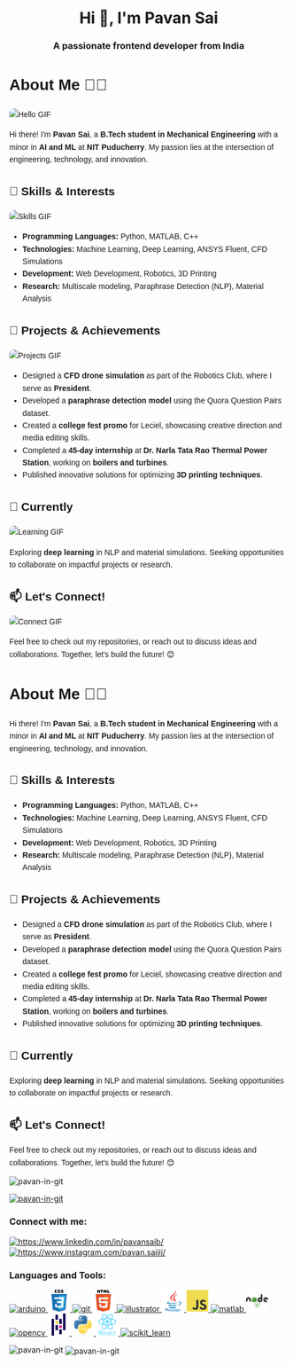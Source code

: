 <h1 align="center">Hi 👋, I'm Pavan Sai</h1>
<h3 align="center">A passionate frontend developer from India</h3>
<div style="font-family: Arial, sans-serif; line-height: 1.6;">
  <h1>About Me 👨‍💻</h1>
  <img src="https://media.giphy.com/media/3o7abldj0b3rxrZUxW/giphy.gif" alt="Hello GIF" style="width: 100px; border-radius: 8px;">
  <p>Hi there! I'm <strong>Pavan Sai</strong>, a <strong>B.Tech student in Mechanical Engineering</strong> with a minor in <strong>AI and ML</strong> at <strong>NIT Puducherry</strong>. My passion lies at the intersection of engineering, technology, and innovation.</p>
  
  <h2>🔧 Skills & Interests</h2>
  <img src="https://media.giphy.com/media/ZVik7pBtu9dNS/giphy.gif" alt="Skills GIF" style="width: 100px; border-radius: 8px;">
  <ul>
    <li><strong>Programming Languages:</strong> Python, MATLAB, C++</li>
    <li><strong>Technologies:</strong> Machine Learning, Deep Learning, ANSYS Fluent, CFD Simulations</li>
    <li><strong>Development:</strong> Web Development, Robotics, 3D Printing</li>
    <li><strong>Research:</strong> Multiscale modeling, Paraphrase Detection (NLP), Material Analysis</li>
  </ul>

  <h2>🚀 Projects & Achievements</h2>
  <img src="https://media.giphy.com/media/f9k1tV7HyORcngKF8v/giphy.gif" alt="Projects GIF" style="width: 100px; border-radius: 8px;">
  <ul>
    <li>Designed a <strong>CFD drone simulation</strong> as part of the Robotics Club, where I serve as <strong>President</strong>.</li>
    <li>Developed a <strong>paraphrase detection model</strong> using the Quora Question Pairs dataset.</li>
    <li>Created a <strong>college fest promo</strong> for Leciel, showcasing creative direction and media editing skills.</li>
    <li>Completed a <strong>45-day internship</strong> at <strong>Dr. Narla Tata Rao Thermal Power Station</strong>, working on <strong>boilers and turbines</strong>.</li>
    <li>Published innovative solutions for optimizing <strong>3D printing techniques</strong>.</li>
  </ul>

  <h2>🌱 Currently</h2>
  <img src="https://media.giphy.com/media/d31w24psGYeekCZy/giphy.gif" alt="Learning GIF" style="width: 100px; border-radius: 8px;">
  <p>Exploring <strong>deep learning</strong> in NLP and material simulations. Seeking opportunities to collaborate on impactful projects or research.</p>

  <h2>📫 Let's Connect!</h2>
  <img src="https://media.giphy.com/media/1fg5lZ1GQts6Kkq8YY/giphy.gif" alt="Connect GIF" style="width: 100px; border-radius: 8px;">
  <p>Feel free to check out my repositories, or reach out to discuss ideas and collaborations. Together, let's build the future! 😊</p>
</div>

<div style="font-family: Arial, sans-serif; line-height: 1.6;">
  <h1>About Me 👨‍💻</h1>
  <p>Hi there! I'm <strong>Pavan Sai</strong>, a <strong>B.Tech student in Mechanical Engineering</strong> with a minor in <strong>AI and ML</strong> at <strong>NIT Puducherry</strong>. My passion lies at the intersection of engineering, technology, and innovation.</p>
  
  <h2>🔧 Skills & Interests</h2>
  <ul>
    <li><strong>Programming Languages:</strong> Python, MATLAB, C++</li>
    <li><strong>Technologies:</strong> Machine Learning, Deep Learning, ANSYS Fluent, CFD Simulations</li>
    <li><strong>Development:</strong> Web Development, Robotics, 3D Printing</li>
    <li><strong>Research:</strong> Multiscale modeling, Paraphrase Detection (NLP), Material Analysis</li>
  </ul>

  <h2>🚀 Projects & Achievements</h2>
  <ul>
    <li>Designed a <strong>CFD drone simulation</strong> as part of the Robotics Club, where I serve as <strong>President</strong>.</li>
    <li>Developed a <strong>paraphrase detection model</strong> using the Quora Question Pairs dataset.</li>
    <li>Created a <strong>college fest promo</strong> for Leciel, showcasing creative direction and media editing skills.</li>
    <li>Completed a <strong>45-day internship</strong> at <strong>Dr. Narla Tata Rao Thermal Power Station</strong>, working on <strong>boilers and turbines</strong>.</li>
    <li>Published innovative solutions for optimizing <strong>3D printing techniques</strong>.</li>
  </ul>

  <h2>🌱 Currently</h2>
  <p>Exploring <strong>deep learning</strong> in NLP and material simulations. Seeking opportunities to collaborate on impactful projects or research.</p>

  <h2>📫 Let's Connect!</h2>
  <p>Feel free to check out my repositories, or reach out to discuss ideas and collaborations. Together, let's build the future! 😊</p>
</div>


<p align="left"> <img src="https://komarev.com/ghpvc/?username=pavan-in-git&label=Profile%20views&color=0e75b6&style=flat" alt="pavan-in-git" /> </p>

<p align="left"> <a href="https://github.com/ryo-ma/github-profile-trophy"><img src="https://github-profile-trophy.vercel.app/?username=pavan-in-git" alt="pavan-in-git" /></a> </p>

<h3 align="left">Connect with me:</h3>
<p align="left">
<a href="https://www.linkedin.com/in/pavansaib/" target="blank"><img align="center" src="https://raw.githubusercontent.com/rahuldkjain/github-profile-readme-generator/master/src/images/icons/Social/linked-in-alt.svg" alt="https://www.linkedin.com/in/pavansaib/" height="30" width="40" /></a>
<a href="https://www.instagram.com/pavan.saiiii/" target="blank"><img align="center" src="https://raw.githubusercontent.com/rahuldkjain/github-profile-readme-generator/master/src/images/icons/Social/instagram.svg" alt="https://www.instagram.com/pavan.saiiii/" height="30" width="40" /></a>
</p>

<h3 align="left">Languages and Tools:</h3>
<p align="left"> <a href="https://www.arduino.cc/" target="_blank" rel="noreferrer"> <img src="https://cdn.worldvectorlogo.com/logos/arduino-1.svg" alt="arduino" width="40" height="40"/> </a> <a href="https://www.w3schools.com/css/" target="_blank" rel="noreferrer"> <img src="https://raw.githubusercontent.com/devicons/devicon/master/icons/css3/css3-original-wordmark.svg" alt="css3" width="40" height="40"/> </a> <a href="https://git-scm.com/" target="_blank" rel="noreferrer"> <img src="https://www.vectorlogo.zone/logos/git-scm/git-scm-icon.svg" alt="git" width="40" height="40"/> </a> <a href="https://www.w3.org/html/" target="_blank" rel="noreferrer"> <img src="https://raw.githubusercontent.com/devicons/devicon/master/icons/html5/html5-original-wordmark.svg" alt="html5" width="40" height="40"/> </a> <a href="https://www.adobe.com/in/products/illustrator.html" target="_blank" rel="noreferrer"> <img src="https://www.vectorlogo.zone/logos/adobe_illustrator/adobe_illustrator-icon.svg" alt="illustrator" width="40" height="40"/> </a> <a href="https://www.java.com" target="_blank" rel="noreferrer"> <img src="https://raw.githubusercontent.com/devicons/devicon/master/icons/java/java-original.svg" alt="java" width="40" height="40"/> </a> <a href="https://developer.mozilla.org/en-US/docs/Web/JavaScript" target="_blank" rel="noreferrer"> <img src="https://raw.githubusercontent.com/devicons/devicon/master/icons/javascript/javascript-original.svg" alt="javascript" width="40" height="40"/> </a> <a href="https://www.mathworks.com/" target="_blank" rel="noreferrer"> <img src="https://upload.wikimedia.org/wikipedia/commons/2/21/Matlab_Logo.png" alt="matlab" width="40" height="40"/> </a> <a href="https://nodejs.org" target="_blank" rel="noreferrer"> <img src="https://raw.githubusercontent.com/devicons/devicon/master/icons/nodejs/nodejs-original-wordmark.svg" alt="nodejs" width="40" height="40"/> </a> <a href="https://opencv.org/" target="_blank" rel="noreferrer"> <img src="https://www.vectorlogo.zone/logos/opencv/opencv-icon.svg" alt="opencv" width="40" height="40"/> </a> <a href="https://pandas.pydata.org/" target="_blank" rel="noreferrer"> <img src="https://raw.githubusercontent.com/devicons/devicon/2ae2a900d2f041da66e950e4d48052658d850630/icons/pandas/pandas-original.svg" alt="pandas" width="40" height="40"/> </a> <a href="https://www.python.org" target="_blank" rel="noreferrer"> <img src="https://raw.githubusercontent.com/devicons/devicon/master/icons/python/python-original.svg" alt="python" width="40" height="40"/> </a> <a href="https://reactjs.org/" target="_blank" rel="noreferrer"> <img src="https://raw.githubusercontent.com/devicons/devicon/master/icons/react/react-original-wordmark.svg" alt="react" width="40" height="40"/> </a> <a href="https://scikit-learn.org/" target="_blank" rel="noreferrer"> <img src="https://upload.wikimedia.org/wikipedia/commons/0/05/Scikit_learn_logo_small.svg" alt="scikit_learn" width="40" height="40"/> </a> </p>

<p><img align="left" src="https://github-readme-stats.vercel.app/api/top-langs?username=pavan-in-git&show_icons=true&locale=en&layout=compact" alt="pavan-in-git" /></p>

<p>&nbsp;<img align="center" src="https://github-readme-stats.vercel.app/api?username=pavan-in-git&show_icons=true&locale=en" alt="pavan-in-git" /></p>
